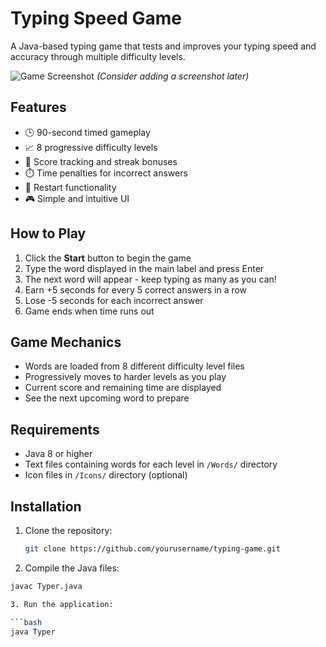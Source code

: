 # Typing Speed Game

A Java-based typing game that tests and improves your typing speed and accuracy through multiple difficulty levels.

![Game Screenshot](screenshot.png) *(Consider adding a screenshot later)*

## Features

- 🕒 90-second timed gameplay
- 📈 8 progressive difficulty levels
- 🎯 Score tracking and streak bonuses
- ⏱️ Time penalties for incorrect answers
- 🔄 Restart functionality
- 🎮 Simple and intuitive UI

## How to Play

1. Click the **Start** button to begin the game
2. Type the word displayed in the main label and press Enter
3. The next word will appear - keep typing as many as you can!
4. Earn +5 seconds for every 5 correct answers in a row
5. Lose -5 seconds for each incorrect answer
6. Game ends when time runs out

## Game Mechanics

- Words are loaded from 8 different difficulty level files
- Progressively moves to harder levels as you play
- Current score and remaining time are displayed
- See the next upcoming word to prepare

## Requirements

- Java 8 or higher
- Text files containing words for each level in `/Words/` directory
- Icon files in `/Icons/` directory (optional)

## Installation

1. Clone the repository:
   ```bash
   git clone https://github.com/yourusername/typing-game.git
2. Compile the Java files:

  ```bash
  javac Typer.java

3. Run the application:

```bash
java Typer
